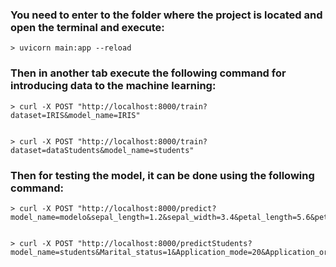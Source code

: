 ### You need to enter to the folder where the project is located and open the terminal and execute:


    > uvicorn main:app --reload

### Then in another tab execute the following command for introducing data to the machine learning:


    > curl -X POST "http://localhost:8000/train?dataset=IRIS&model_name=IRIS"


    > curl -X POST "http://localhost:8000/train?dataset=dataStudents&model_name=students"

### Then for testing the model, it can be done using the following command:


    > curl -X POST "http://localhost:8000/predict?model_name=modelo&sepal_length=1.2&sepal_width=3.4&petal_length=5.6&petal_width=7.8"


    > curl -X POST "http://localhost:8000/predictStudents?model_name=students&Marital_status=1&Application_mode=20&Application_order=1&Course=9500&Attendance=1&Previous_qualification=1&Previous_qualification_grade=160.0&Nacionality=1&Mother_qualification=37&Father_qualification=37&Mother_occupation=9&Father_occupation=5&Admission_grade=125.5&Displaced=0&Educational_special_needs=0&Debtor=0&Tuition_fees_up_to_date=0&Gender=0&Scholarship_holder=0&Age_at_enrollment=20&International=0&Curricular_units_1st_sem_credited=0&Curricular_units_1st_sem_enrolled=6&Curricular_units_1st_sem_evaluations=6&Curricular_units_1st_sem_approved=5&Curricular_units_1st_sem_grade=12.33&Curricular_units_1st_sem_without_evaluations=0&Curricular_units_2nd_sem_credited=0&Curricular_units_2nd_sem_enrolled=6&Curricular_units_2nd_sem_evaluations=16&Curricular_units_2nd_sem_approved=6&Curricular_units_2nd_sem_grade=12.4&Curricular_units_2nd_sem_without_evaluations=0&Unemployment_rate=2.7&Inflation_rate=5.4&GDP=0.7"

